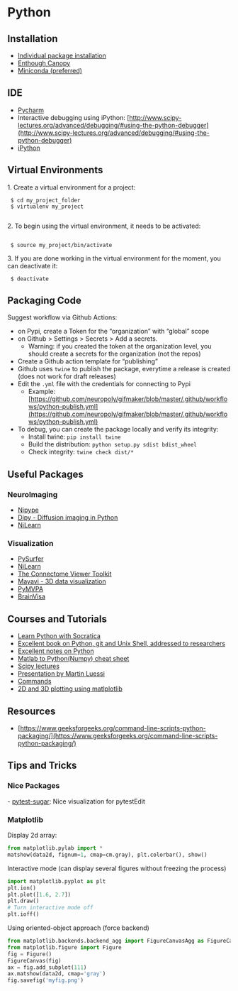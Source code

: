 # Python

## Installation

* [Individual package installation](https://www.neuro.polymtl.ca/tips_and_tricks/python/installation)
* [Enthough Canopy](https://www.neuro.polymtl.ca/tips_and_tricks/python/canopy)
* [Miniconda (preferred)](https://www.neuro.polymtl.ca/tips_and_tricks/python/miniconda)

## IDE

* [Pycharm](https://www.neuro.polymtl.ca/tips_and_tricks/python/pycharm)
* Interactive debugging using iPython: [http://www.scipy-lectures.org/advanced/debugging/#using-the-python-debugger](http://www.scipy-lectures.org/advanced/debugging/#using-the-python-debugger)
* [iPython](http://ipython.org)

## Virtual Environments

1\. Create a virtual environment for a project:

```
 $ cd my_project_folder
 $ virtualenv my_project
 
```

2\. To begin using the virtual environment, it needs to be activated:

```
 
 $ source my_project/bin/activate
```

3\. If you are done working in the virtual environment for the moment, you can deactivate it:

```
 $ deactivate
```

## Packaging Code

Suggest workflow via Github Actions:

* on Pypi, create a Token for the “organization” with “global” scope
* on Github > Settings > Secrets > Add a secrets.
  * Warning: if you created the token at the organization level, you should create a secrets for the organization (not the repos)
* Create a Github action template for “publishing”
* Github uses `twine` to publish the package, everytime a release is created (does not work for draft releases)
* Edit the `.yml` file with the credentials for connecting to Pypi
  * Example: [https://github.com/neuropoly/gifmaker/blob/master/.github/workflows/python-publish.yml](https://github.com/neuropoly/gifmaker/blob/master/.github/workflows/python-publish.yml)
* To debug, you can create the package locally and verify its integrity:
  * Install twine: `pip install twine`
  * Build the distribution: `python setup.py sdist bdist_wheel`
  * Check integrity: `twine check dist/*`

## Useful Packages

### NeuroImaging

* [Nipype](http://nipy.sourceforge.net/nipype/0.6/index.html)
* [Dipy - Diffusion imaging in Python](http://nipy.org/dipy/index.html)
* [NiLearn](http://nilearn.github.io)

### Visualization

* [PySurfer](https://pysurfer.github.io)
* [NiLearn](http://nilearn.github.io/index.html)
* [The Connectome Viewer Toolkit](http://www.cmtk.org)
* [Mayavi - 3D data visualization](https://pypi.python.org/pypi/mayavi)
* [PyMVPA](http://dev.pymvpa.org)
* [BrainVisa](http://brainvisa.info)

## Courses and Tutorials

* [Learn Python with Socratica](https://www.youtube.com/playlist?list=PLi01XoE8jYohWFPpC17Z-wWhPOSuh8Er-)
* [Excellent book on Python, git and Unix Shell, addressed to researchers](https://merely-useful.github.io/py-rse/index.html)
* [Excellent notes on Python](http://matthew-brett.github.io/pydagogue/index.html#)
* [Matlab to Python(Numpy) cheat sheet](http://mathesaurus.sourceforge.net/matlab-numpy.html)
* [Scipy lectures](http://scipy-lectures.github.io)
* [Presentation by Martin Luessi](http://nmr.mgh.harvard.edu/whynhow/scientific_python\_2012.html)
* [Commands](https://www.neuro.polymtl.ca/tips_and_tricks/python/commands)
* [2D and 3D plotting using matlplotlib](http://nbviewer.ipython.org/urls/raw.github.com/jrjohansson/scientific-python-lectures/master/Lecture-4-Matplotlib.ipynb)

## Resources

* [https://www.geeksforgeeks.org/command-line-scripts-python-packaging/](https://www.geeksforgeeks.org/command-line-scripts-python-packaging/)

## Tips and Tricks

### Nice Packages

\- [pytest-sugar](https://github.com/Teemu/pytest-sugar): Nice visualization for pytestEdit

### Matplotlib

Display 2d array:

```python
from matplotlib.pylab import *
matshow(data2d, fignum=1, cmap=cm.gray), plt.colorbar(), show()
```

Interactive mode (can display several figures without freezing the process)

```python
import matplotlib.pyplot as plt
plt.ion()
plt.plot([1.6, 2.7])
plt.draw()
# Turn interactive mode off
plt.ioff()
```

Using oriented-object approach (force backend)

```python
from matplotlib.backends.backend_agg import FigureCanvasAgg as FigureCanvas
from matplotlib.figure import Figure
fig = Figure()
FigureCanvas(fig)
ax = fig.add_subplot(111)
ax.matshow(data2d, cmap='gray')
fig.savefig('myfig.png')
```
